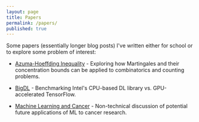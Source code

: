 ```yaml
---
layout: page
title: Papers
permalink: /papers/
published: true
---
```

Some papers (essentially longer blog posts) I've written either for school or to explore some problem of interest:

- [Azuma-Hoeffding Inequality](https://www.dropbox.com/s/235ejimncbbgl3f/final_paper.pdf?dl=0) - Exploring how Martingales and their concentration bounds can be applied to combinatorics and counting problems.

- [BigDL](https://www.dropbox.com/s/9lk9vfx3o1tbes5/bigdl_writeup.pdf?dl=0) - Benchmarking Intel's CPU-based DL library vs. GPU-accelerated TensorFlow.

- [Machine Learning and Cancer](https://www.dropbox.com/s/0rwjiy8k5onyod4/Final%20Paper.pdf?dl=0) - Non-technical discussion of potential future applications of ML to cancer research.